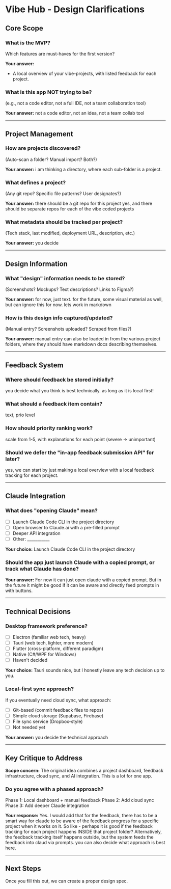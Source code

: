 # Vibe Hub - Design Clarifications

## Core Scope

### What is the MVP?
Which features are must-haves for the first version?

**Your answer:**
- A local overview of your vibe-projects, with listed feedback for each project.

### What is this app NOT trying to be?
(e.g., not a code editor, not a full IDE, not a team collaboration tool)

**Your answer:**
not a code editor, not an idea, not a team collab tool

---

## Project Management

### How are projects discovered?
(Auto-scan a folder? Manual import? Both?)

**Your answer:**
i am thinking a directory, where each sub-folder is a project.

### What defines a project?
(Any git repo? Specific file patterns? User designates?)

**Your answer:**
there should be a git repo for this project yes, and there should be separate repos for each of the vibe coded projects

### What metadata should be tracked per project?
(Tech stack, last modified, deployment URL, description, etc.)

**Your answer:**
you decide

---

## Design Information

### What "design" information needs to be stored?
(Screenshots? Mockups? Text descriptions? Links to Figma?)

**Your answer:**
for now, just text. for the future, some visual material as well, but can ignore this for now. lets work in markdown

### How is this design info captured/updated?
(Manual entry? Screenshots uploaded? Scraped from files?)

**Your answer:**
manual entry
can also be loaded in from the various project folders, where they should have markdown docs describing themselves.

---

## Feedback System

### Where should feedback be stored initially?
you decide what you think is best technically. as long as it is local first!

### What should a feedback item contain?
text, prio level

### How should priority ranking work?
scale from 1-5, with explanations for each point (severe -> unimportant)

### Should we defer the "in-app feedback submission API" for later?
yes, we can start by just making a local overview with a local feedback tracking for each project.

---

## Claude Integration

### What does "opening Claude" mean?
- [ ] Launch Claude Code CLI in the project directory
- [ ] Open browser to Claude.ai with a pre-filled prompt
- [ ] Deeper API integration
- [ ] Other: ___________

**Your choice:**
Launch Claude Code CLI in the project directory

### Should the app just launch Claude with a copied prompt, or track what Claude has done?

**Your answer:**
For now it can just open claude with a copied prompt. But in the future it might be good if it can be aware and directly feed prompts in with buttons.

---

## Technical Decisions

### Desktop framework preference?
- [ ] Electron (familiar web tech, heavy)
- [ ] Tauri (web tech, lighter, more modern)
- [ ] Flutter (cross-platform, different paradigm)
- [ ] Native (C#/WPF for Windows)
- [ ] Haven't decided

**Your choice:**
Tauri sounds nice, but I honestly leave any tech decision up to you.

### Local-first sync approach?
If you eventually need cloud sync, what approach:
- [ ] Git-based (commit feedback files to repos)
- [ ] Simple cloud storage (Supabase, Firebase)
- [ ] File sync service (Dropbox-style)
- [ ] Not needed yet

**Your answer:**
you decide the technical approach

---

## Key Critique to Address

**Scope concern:** The original idea combines a project dashboard, feedback infrastructure, cloud sync, and AI integration. This is a lot for one app.

### Do you agree with a phased approach?
Phase 1: Local dashboard + manual feedback
Phase 2: Add cloud sync
Phase 3: Add deeper Claude integration

**Your response:**
Yes. I would add that for the feedback, there has to be a smart way for claude to be aware of the feedback progress for a specific project when it works on it. So like - perhaps it is good if the feedback tracking for each project happens INSIDE that project folder? Alternatively, the feedback tracking itself happens outside, but the system feeds the feedback into claud via prompts. you can also decide what approach is best here.

---

## Next Steps

Once you fill this out, we can create a proper design spec.
